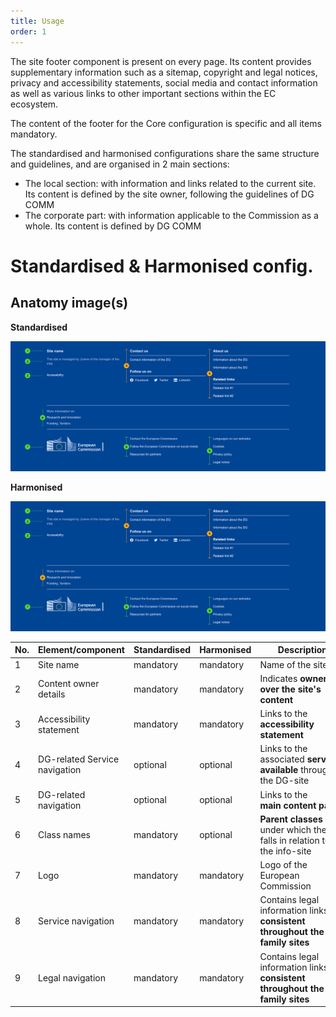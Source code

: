 ```yaml
---
title: Usage
order: 1
---
```

The site footer component is present on every page. Its content provides supplementary information such as a sitemap, copyright and legal notices, privacy and accessibility statements, social media and contact information as well as various links to other important sections within the EC ecosystem.

The content of the footer for the Core configuration is specific and all items mandatory.

The standardised and harmonised configurations share the same structure and guidelines, and are organised in 2 main sections:

- The local section: with information and links related to the current site. Its content is defined by the site owner, following the guidelines of DG COMM
- The corporate part: with information applicable to the Commission as a whole. Its content is defined by DG COMM

# Standardised & Harmonised config.

## Anatomy image(s)

**Standardised**

![](/cms-images/ec-footer-standardised.png)

**Harmonised**

![](/cms-images/ec-footer-harmonised.png)

| No. | Element/component             | Standardised | Harmonised | Description                                                                    |
| --- | ----------------------------- | ------------ | ---------- | ------------------------------------------------------------------------------ |
| 1   | Site name                     | mandatory    | mandatory  | Name of the site                                                               |
| 2   | Content owner details         | mandatory    | mandatory  | Indicates **ownership over the site's content**                                |
| 3   | Accessibility statement       | mandatory    | mandatory  | Links to the **accessibility statement**                                       |
| 4   | DG-related Service navigation | optional     | optional   | Links to the associated **services available** through the DG-site             |
| 5   | DG-related navigation         | optional     | optional   | Links to the **main content pages**                                            |
| 6   | Class names                   | mandatory    | optional   | **Parent classes** under which the DG falls in relation to the info-site       |
| 7   | Logo                          | mandatory    | mandatory  | Logo of the European Commission                                                |
| 8   | Service navigation            | mandatory    | mandatory  | Contains legal information links **\- consistent throughout the family sites** |
| 9   | Legal navigation              | mandatory    | mandatory  | Contains legal information links **\- consistent throughout the family sites** |

